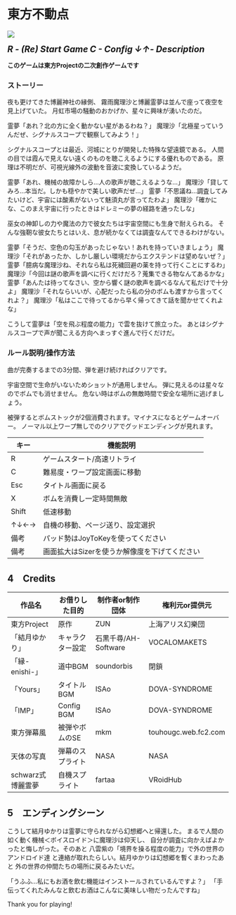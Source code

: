 # 東方不動点
![](https://i.imgur.com/8fka2DI.png)


<span style="font-size:140%;font-weight:bold;font-style:italic;">R - (Re) Start Game</span>
<span style="font-size:140%;font-weight:bold;font-style:italic;">C - Config</span>
<span style="font-size:140%;font-weight:bold;font-style:italic;">↓↑- Description</span>

**このゲームは東方Projectの二次創作ゲームです**
### ストーリー
夜も更けてきた博麗神社の縁側、
霧雨魔理沙と博麗霊夢は並んで座って夜空を見上げていた。
月虹市場の騒動のおかげか、星々に興味が湧いたのだ。

霊夢「あれ？北の方に全く動かない星があるわね？」
魔理沙「北極星っていうんだぜ、シグナルスコープで観察してみよう！」

シグナルスコープとは最近、河城にとりが開発した特殊な望遠鏡である。
人間の目では霞んで見えない遠くのものを聴こえるようにする優れものである。
原理は不明だが、可視光線外の波動を音波に変換しているようだ。

霊夢「あれ、機械の故障かしら…人の歌声が聴こえるような…」
魔理沙「貸してみろ…本当だ。しかも穏やかで美しい歌声だぜ…」
霊夢「不思議ね…調査してみたいけど、宇宙には酸素がないって魅須丸が言ってたわよ」
魔理沙「確かにな、このまえ宇宙に行ったときはドレミーの夢の経路を通ったしな」

巫女の神卸しの力や魔法の力で彼女たちは宇宙空間にも生身で耐えられる。
そんな強靭な彼女たちとはいえ、息が続かなくては調査なんてできるわけがない。

霊夢「そうだ、空色の勾玉があったじゃない！あれを持っていきましょう」
魔理沙「それがあったか、しかし厳しい環境だからエクステンドは望めないぜ？」
霊夢「臆病な魔理沙ね、それなら私は死穢回避の薬を持って行くことにするわ」
魔理沙「今回は謎の歌声を調べに行くだけだろ？蒐集できる物なんてあるかな」
霊夢「あんたは待ってなさい、空から響く謎の歌声を調べるなんて私だけで十分よ」
魔理沙「それならいいが、心配だったら私の分のボムも渡すから言ってくれよ？」
魔理沙「私はここで待ってるから早く帰ってきて話を聞かせてくれよな」

こうして霊夢は「空を飛ぶ程度の能力」で雲を抜けて旅立った。
あとはシグナルスコープで声が聞こえる方向へまっすぐ進んで行くだけだ。

### ルール説明/操作方法
曲が完奏するまでの3分間、弾を避け続ければクリアです。

宇宙空間で生命がいないためショットが通用しません。
弾に見えるのは星々なのでボムでも消せません。
危ない時はボムの無敵時間で安全な場所に逃げましょう。

被弾するとボムストックが2個消費されます。マイナスになるとゲームオーバー。
ノーマル以上ワープ無しでのクリアでグッドエンディングが見れます。

| キー | 機能説明 |
|-|-
| R | ゲームスタート/高速リトライ |
| C | 難易度・ワープ設定画面に移動 |
| Esc | タイトル画面に戻る |
| X | ボムを消費し一定時間無敵 |
| Shift | 低速移動 |
| ↑↓←→ | 自機の移動、ページ送り、設定選択 |
|備考|パッド勢はJoyToKeyを使ってください|
|備考|画面拡大はSizerを使うか解像度を下げてください|

## 4　Credits

| 作品名 | お借りした目的 | 制作者or制作団体 | 権利元or提供元 |
|-|-|-|-|
| 東方Project | 原作 | ZUN |上海アリス幻樂団 |
|「結月ゆかり」| キャラクター設定 |石黒千尋/AH-Software | VOCALOMAKETS |
|「縁-enishi-」 | 道中BGM | soundorbis | 閉鎖 |
|「Yours」 | タイトルBGM|ISAo | DOVA-SYNDROME |
|「IMP」 | Config BGM|ISAo | DOVA-SYNDROME |
| 東方弾幕風 | 被弾やボムのSE | mkm | touhougc.web.fc2.com |
| 天体の写真 | 弾幕のスプライト | NASA | NASA |
| schwarz式博麗霊夢 | 自機スプライト | fartaa | VRoidHub |

## 5　エンディングシーン

こうして結月ゆかりは霊夢に守られながら幻想郷へと帰還した。
まるで人間の如く動く機械＜ボイスロイド＞に魔理沙は仰天し、
自分が調査に向かえばよかったと悔しがった。そのあと
八雲紫の「境界を操る程度の能力」で外の世界のアンドロイド達
と連絡が取れたらしい。結月ゆかりは幻想郷を暫くまわったあと
外の世界の仲間たちの場所に戻るみたいだ。

「うふふ…私にもお酒を飲む機能はインストールされているんですよ？」
「手伝ってくれたみんなと飲むお酒はこんなに美味しい物だったんですね」

Thank you for playing!


<!--


```
if x == 0:
    「ボムを捨てて挑むって不可能<インポッシブル>だぜ…馬鹿だろお前」
elif x in range(1, 3):
    「自前のボムだけで挑むなんて…狂気<ルナティック>だぜ…人間やめるのか？」
elif x in range(3, 5):
    「そんなボム数で大丈夫か？難関<ハード>だぜ…できたら尊敬するぜ」
elif x in range(5, 8):
    「私のボム持ってけよ、普段<ノーマル>の実力を見せて欲しいのぜ！」
elif 8 <= x:
    「そんなに持ってったら私が破産<イージー>しちゃうのぜ(泣)」
````
## よみこませ歌詞

やみのなかひかるほしとどくうたこのそらを
とでゆけばいつかわたどりつく
そなゆめわうそだとそうおもうのでしょ
ゆれるおもい
0031
飛んでゆけばいつかは、たどり着く。
そんな夢は嘘だと、
そう思うのでしょう？
ゆれる、思い。
## 歌詞

bpm 190

0010
0030
闇の中、光る星、届く歌、この空を、
0031
飛んでゆけばいつかは、たどり着く。
そんな夢は嘘だと、
そう思うのでしょう？

ゆれる、思い。
0022
過去なら、捨ててゆけ！
重荷になるものはすべて

残った　物だけが
重なった 意思を 繋ぐ
0003
-間奏
0023
雲を抜け、見える敵、(SE) 迫る弾、その中を、
0024
避けてゆけばいつかは、踏破する。
そんなことは無理だと、
そう思うのでしょう？
耐える、痛み。

<断続SE>
0015
現在なら、変えられる！
つらいこと 乗り 越えて

思えば 振り返る
絡まった迷い捨てて

-間奏 小さく 過去の回想
0016
そう何度も思い出す
助けを求められたなら

過ぎ去る 仲間との
失った時を思う
0036
-転調 ラスボス

なんども、あきらめた
だけどかならずもどってきた

努力は無駄じゃない
高まった腕を信じて
-2 ラスペ、すべてを出し切る

0017
最後は、ふり絞れ！
己の持てるものすべて


脈打つ、鼓動の
速まった音を抑えて
0037
-間奏
0018
まだ見ぬ、未来なら
不安になることもあるよ

それでも、ここにきた！
夢だった物を掴みとれ～
0038


## 使えそうな
A
届かない、あんちなど
掴めない

B

薄まった列を抜けて
速まった弾を避けて
逆だった崖をのぼり

## サイト

https://www.freem.ne.jp/win/game/19424
-->